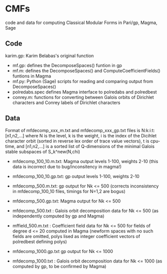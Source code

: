 CMFs
===

code and data for computing Classical Modular Forms in Pari/gp, Magma,
Sage

Code
-------

karim.gp: Karim Belabas's original function
* mf.gp: defines the DecomposeSpaces() funtion in gp
* mf.m: defines the DecomposeSpaces() and ComputeCoefficientFields() funtions in Magma
* mf.py: Python (Sage) scripts for reading and comparing output from DecomposeSpaces()
* polredabs.spec defines Magma interface to polredabs and polredbest
* conrey.m: functions for converting between Galois orbits of Dirichlet characters and Conrey labels of Dirichlet characters

Data
-------

Format of mfdecomp_xxx_m.txt and mfdecomp_xxx_gp.txt files is N:k:i:t:[n1,n2,...] where N is the level, k is the weight, i is the index of the Dicihlet character orbit (sorted in reverse lex order of trace value vectors), t is cpu-time, and [n1,n2,...] is a sorted list of Q-dimensions of the minimal Galois stable subspaces of S_k^new(N,chi)

* mfdecomp_100_10.m.txt: Magma output levels 1-100, weights 2-10 (this data is incorrect due to bug/inconsitency in magma!)
* mfdecomp_100_10.gp.txt: gp output levels 1-100, weights 2-10

* mfdecomp_500.m.txt: gp output for Nk <= 500 (corrects inconsistency in mfdecomp_100_10 files, timings for N=1,2 are bogus)
* mfdecomp_500.gp.txt: Magma output for Nk <= 500
* mfdecomp_500.txt : Galois orbit decomposition data for Nk <= 500 (as independently computed by gp and Magma)
* mffield_500.m.txt : Coefficient field data for Nk <= 500 for fields of degree d <= 20 computed in Magma (newform spaces with no such fields are omitted, polys lised as integer coefficient vectors of polredbest defining polys)

* mfdecomp_1000.gp.txt gp output for Nk <= 1000
* mfdecomp_1000.txt : Galois orbit decomposition data for Nk <= 1000 (as computed by gp, to be confirmed by Magma)



